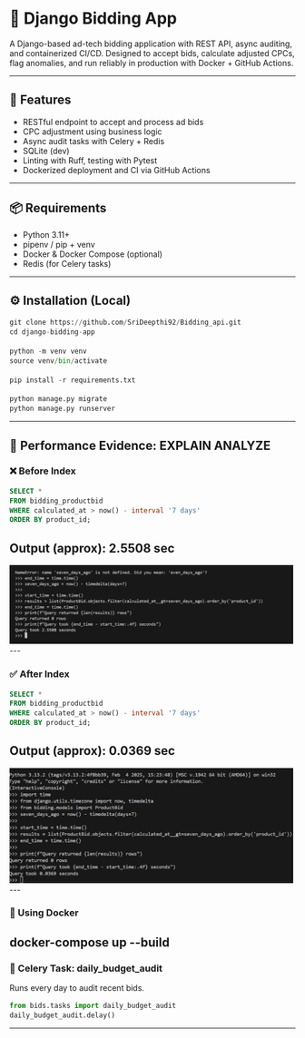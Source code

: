 # 🧠 Django Bidding App

A Django-based ad-tech bidding application with REST API, async auditing, and containerized CI/CD. Designed to accept bids, calculate adjusted CPCs, flag anomalies, and run reliably in production with Docker + GitHub Actions.

---

## 🚀 Features

- RESTful endpoint to accept and process ad bids
- CPC adjustment using business logic
- Async audit tasks with Celery + Redis
- SQLite (dev)
- Linting with Ruff, testing with Pytest
- Dockerized deployment and CI via GitHub Actions

---

## 📦 Requirements

- Python 3.11+
- pipenv / pip + venv
- Docker & Docker Compose (optional)
- Redis (for Celery tasks)

---

## ⚙️ Installation (Local)

```python
git clone https://github.com/SriDeepthi92/Bidding_api.git
cd django-bidding-app

python -m venv venv
source venv/bin/activate

pip install -r requirements.txt

python manage.py migrate
python manage.py runserver
```

--- 
## 🔬 Performance Evidence: EXPLAIN ANALYZE

### ❌ Before Index

```sql
SELECT * 
FROM bidding_productbid 
WHERE calculated_at > now() - interval '7 days' 
ORDER BY product_id;
```
Output (approx): 2.5508 sec
---
<img src="static\images\before_index.png" alt="Django Logo" width="500">
---

### ✅ After Index
```sql
SELECT * 
FROM bidding_productbid 
WHERE calculated_at > now() - interval '7 days' 
ORDER BY product_id;
```
Output (approx): 0.0369 sec
---
<img src="static\images\after_index.png" alt="Django Logo" width="500">
---

### 🐳 Using Docker


docker-compose up --build
---

### 🔁 Celery Task: daily_budget_audit
Runs every day to audit recent bids.

```python
from bids.tasks import daily_budget_audit
daily_budget_audit.delay()
```
---
